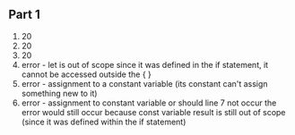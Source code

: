 ## Part 1

1. 20
2. 20
3. 20
4. error - let is out of scope since it was defined in the if statement, it cannot be accessed outside the { }
5. error - assignment to a constant variable (its constant can't assign something new to it)
6. error - assignment to constant variable or should line 7 not occur the error would still occur because const variable result is still out of scope (since it was defined within the if statement)

